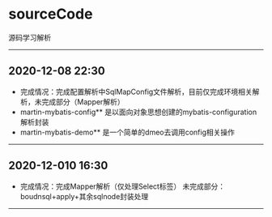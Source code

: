# sourceCode
源码学习解析

---
## 2020-12-08 22:30
* 完成情况：完成配置解析中SqlMapConfig文件解析，目前仅完成环境相关解析，未完成部分（Mapper解析）
* martin-mybatis-config** 是以面向对象思想创建的mybatis-configuration解析封装
* martin-mybatis-demo** 是一个简单的dmeo去调用config相关操作
  
---
## 2020-12-010 16:30
* 完成情况：完成Mapper解析（仅处理Select标签）   未完成部分：boudnsql+apply+其余sqlnode封装处理
  
---
